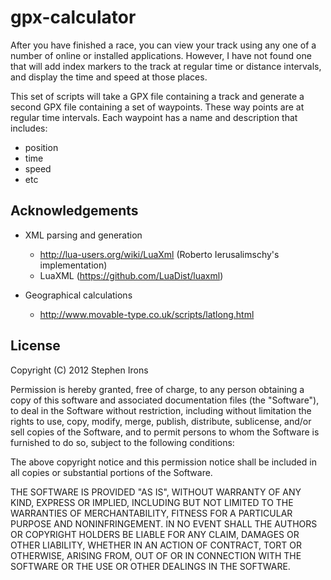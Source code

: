 gpx-calculator
==============

After you have finished a race, you can view your track using
any one of a number of online or installed applications. However,
I have not found one that will add index markers to the track
at regular time or distance intervals, and display the time
and speed at those places.

This set of scripts will take a GPX file containing a track
and generate a second GPX file containing a set of waypoints.
These way points are at regular time intervals. Each waypoint
has a name and description that includes:

* position
* time
* speed
* etc


Acknowledgements
----------------

* XML parsing and generation
  * http://lua-users.org/wiki/LuaXml (Roberto Ierusalimschy's 
    implementation)
  * LuaXML (https://github.com/LuaDist/luaxml)

* Geographical calculations
  * http://www.movable-type.co.uk/scripts/latlong.html


License
-------

Copyright (C) 2012 Stephen Irons

Permission is hereby granted, free of charge, to any person obtaining a copy of this software and associated documentation files (the "Software"), to deal in the Software without restriction, including without limitation the rights to use, copy, modify, merge, publish, distribute, sublicense, and/or sell copies of the Software, and to permit persons to whom the Software is furnished to do so, subject to the following conditions:

The above copyright notice and this permission notice shall be included in all copies or substantial portions of the Software.

THE SOFTWARE IS PROVIDED "AS IS", WITHOUT WARRANTY OF ANY KIND, EXPRESS OR IMPLIED, INCLUDING BUT NOT LIMITED TO THE WARRANTIES OF MERCHANTABILITY, FITNESS FOR A PARTICULAR PURPOSE AND NONINFRINGEMENT. IN NO EVENT SHALL THE AUTHORS OR COPYRIGHT HOLDERS BE LIABLE FOR ANY CLAIM, DAMAGES OR OTHER LIABILITY, WHETHER IN AN ACTION OF CONTRACT, TORT OR OTHERWISE, ARISING FROM, OUT OF OR IN CONNECTION WITH THE SOFTWARE OR THE USE OR OTHER DEALINGS IN THE SOFTWARE.

